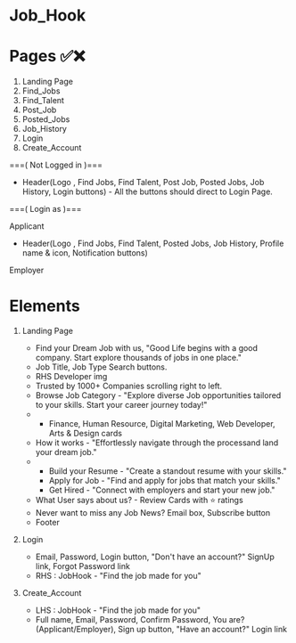 # Job_Hook

# Pages ✅❌

1. Landing Page
2. Find_Jobs
3. Find_Talent
4. Post_Job
5. Posted_Jobs
6. Job_History
7. Login
8. Create_Account

===( Not Logged in )===

- Header(Logo , Find Jobs, Find Talent, Post Job, Posted Jobs, Job History, Login buttons) - All the buttons should direct to Login Page.

===( Login as )===

Applicant
- Header(Logo , Find Jobs, Find Talent, Posted Jobs, Job History, Profile name & icon, Notification buttons)

Employer

# Elements

1. Landing Page
   - Find your Dream Job with us, "Good Life begins with a good company. Start explore thousands of jobs in one place."
   - Job Title, Job Type Search buttons.
   - RHS Developer img
   - Trusted by 1000+ Companies scrolling right to left.
   - Browse Job Category - "Explore diverse Job opportunities tailored to your skills. Start your career journey today!"
   - - Finance, Human Resource, Digital Marketing, Web Developer,  Arts & Design cards
   - How it works - "Effortlessly navigate through the processand land your dream job."
   - - Build your Resume - "Create a standout resume with your skills."
     - Apply for Job - "Find and apply for jobs that match your skills."
     - Get Hired - "Connect with employers and start your new job."
   - What User says about us? - Review Cards with ⭐ ratings
   - Never want to miss any Job News? Email box, Subscribe button
   - Footer

7. Login
   - Email, Password, Login button, "Don't have an account?" SignUp link, Forgot Password link
   - RHS : JobHook - "Find the job made for you"
     
8. Create_Account
   - LHS : JobHook - "Find the job made for you"
   - Full name, Email, Password, Confirm Password, You are? (Applicant/Employer), Sign up button, "Have an account?" Login link
